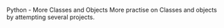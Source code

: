 Python - More Classes and Objects
More practise on Classes and objects by attempting several projects.
